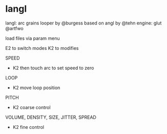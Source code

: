 # langl

langl: arc grains looper
by @burgess
based on angl by @tehn
engine: glut @artfwo

load files via param menu

E2 to switch modes
K2 to modifies

SPEED
- K2 then touch arc to
set speed to zero

LOOP
- K2 move loop position

PITCH
- K2 coarse control

VOLUME, DENSITY, SIZE,
JITTER, SPREAD
- K2 fine control
